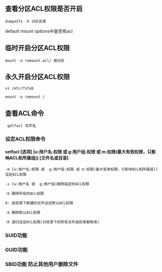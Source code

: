 ##  查看分区ACL权限是否开启

`dumpe2fs -h 分区目录`

default mount options中是否有acl



## 临时开启分区ACL权限

`mount -o remount.acl/ 根分区`



## 永久开启分区ACL权限

`vi /etc/fstab`

`mount -o remount /`



## 查看ACL命令

` getfacl 文件名`



### 设定ACL权限命令

#### setfacl  [选项] [u:用户名:权限 或  g:用户组:权限 或 m:权限(最大有效权限，只影响ACL和所属组)] [文件名或目录]

`-m [u:用户名:权限 或  g:用户组:权限 或 m:权限(最大有效权限，只影响ACL和所属组)] 设定ACL权限`

`-x [u:用户名 或  g:用户组]删除指定的ACL权限`

`-b 删除所有的ACL权限`

`d: 给目录下新建的文件设定默认ACL权限`

`-k 删除默认ACL权限`

`-R 递归设定ACL权限(对目录下的所有文件或目录都修改)`



### SUID功能



### GUID功能



### SBID功能   防止其他用户删除文件

<p></p>

